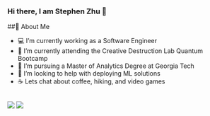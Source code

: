 ### Hi there, I am Stephen Zhu 👋


##📘 About Me
- 💻 I’m currently working as a Software Engineer
- 🔭 I’m currently attending the Creative Destruction Lab Quantum Bootcamp
- 🌱 I’m pursuing a Master of Analytics Degree at Georgia Tech
- 🤔 I’m looking to help with deploying ML solutions 
- ☕ Lets chat about coffee, hiking, and video games


<br>
<a target="_blank" href="https://www.linkedin.com/in/steph-zhu/"><img src="https://img.shields.io/badge/-LinkedIn-0077B5?style=for-the-badge&logo=Linkedin&logoColor=white"></img></a>
<a target="_blank" href="mailto:stezhu@gatech.edu"><img src="https://img.shields.io/badge/-Email-D14836?style=for-the-badge&logo=Gmail&logoColor=white"></img></a>
<br>
  
